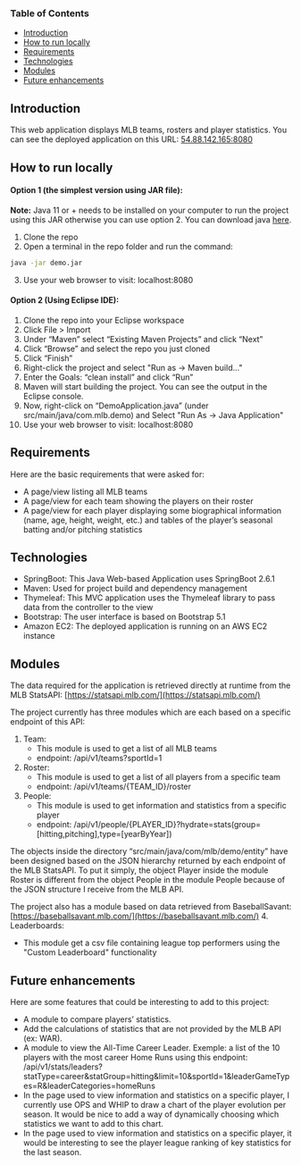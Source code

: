 ### Table of Contents
* [Introduction](#introduction)
* [How to run locally](#how-to-run-locally)
* [Requirements](#requirements)
* [Technologies](#technologies)
* [Modules](#modules)
* [Future enhancements](#future-enhancements)

## Introduction
This web application displays MLB teams, rosters and player statistics.
You can see the deployed application on this URL: [54.88.142.165:8080](http://54.88.142.165:8080/)

## How to run locally
#### Option 1 (the simplest version using JAR file):
**Note:** Java 11 or + needs to be installed on your computer to run the project using this JAR otherwise you can use option 2. You can download java [here](https://oracle.com/java/technologies/downloads/#java11). 
1. Clone the repo
2. Open a terminal in the repo folder and run the command:
```bash
java -jar demo.jar
```
3. Use your web browser to visit: localhost:8080

#### Option 2 (Using Eclipse IDE):
1. Clone the repo into your Eclipse workspace
2. Click File > Import
3. Under “Maven” select “Existing Maven Projects” and click “Next”
3. Click “Browse” and select the repo you just cloned 
4. Click “Finish”
5. Right-click the project and select "Run as → Maven build..."
6. Enter the Goals: “clean install” and click “Run”
7. Maven will start building the project. You can see the output in the Eclipse console.
8. Now, right-click on “DemoApplication.java” (under src/main/java/com.mlb.demo) and Select "Run As → Java Application"
9. Use your web browser to visit: localhost:8080
 
## Requirements
Here are the basic requirements that were asked for:
* A page/view listing all MLB teams
* A page/view for each team showing the players on their roster 
* A page/view for each player displaying some biographical information (name, age, height, weight, etc.) and tables of the player’s seasonal batting and/or pitching statistics

## Technologies
* SpringBoot: This Java Web-based Application uses SpringBoot 2.6.1
* Maven: Used for project build and dependency management
* Thymeleaf: This MVC application uses the Thymeleaf library to pass data from the controller to the view
* Bootstrap: The user interface is based on Bootstrap 5.1
* Amazon EC2: The deployed application is running on an AWS EC2 instance

## Modules
The data required for the application is retrieved directly at runtime from the MLB StatsAPI: [https://statsapi.mlb.com/](https://statsapi.mlb.com/)

The project currently has three modules which are each based on a specific endpoint of this API:
1. Team:
   * This module is used to get a list of all MLB teams
   * endpoint: /api/v1/teams?sportId=1
2. Roster: 
   * This module is used to get a list of all players from a specific team
   * endpoint: /api/v1/teams/{TEAM_ID}/roster
3. People:
   * This module is used to get information and statistics from a specific player
   * endpoint: /api/v1/people/{PLAYER_ID}?hydrate=stats(group=[hitting,pitching],type=[yearByYear])

The objects inside the directory “src/main/java/com/mlb/demo/entity” have been designed based on the JSON hierarchy returned by each endpoint of the MLB StatsAPI. To put it simply, the object Player inside the module Roster is different from the object People in the module People because of the JSON  structure I receive from the MLB API.

The project also has a module based on data retrieved from BaseballSavant: [https://baseballsavant.mlb.com/](https://baseballsavant.mlb.com/) 
4. Leaderboards:
   * This module get a csv file containing league top performers using the "Custom Leaderboard" functionality 

## Future enhancements
Here are some features that could be interesting to add to this project:
* A module to compare players’ statistics.
* Add the calculations of statistics that are not provided by the MLB API (ex: WAR).
* A module to view the All-Time Career Leader. Exemple: a list of the 10 players with the most career Home Runs using this endpoint: /api/v1/stats/leaders?statType=career&statGroup=hitting&limit=10&sportId=1&leaderGameTypes=R&leaderCategories=homeRuns
* In the page used to view information and statistics on a specific player, I currently use OPS and WHIP to draw a chart of the player evolution per season. It would be nice to add a way of dynamically choosing which statistics we want to add to this chart. 
* In the page used to view information and statistics on a specific player, it would be interesting to see the player league ranking of key statistics for the last season.
